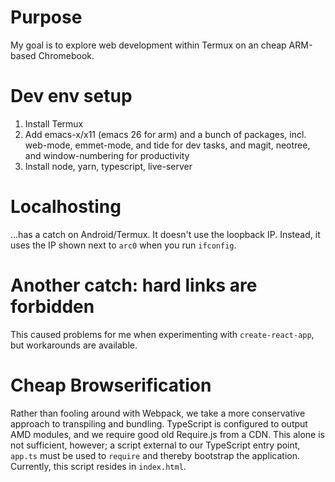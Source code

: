 # Purpose

My goal is to explore web development within Termux on an cheap ARM-based
Chromebook.

# Dev env setup

1. Install Termux
2. Add emacs-x/x11 (emacs 26 for arm) and a bunch of packages, incl.
web-mode, emmet-mode, and tide for dev tasks, and magit, neotree, and window-numbering for productivity
3. Install node, yarn, typescript, live-server

# Localhosting 

...has a catch on Android/Termux. It doesn't use the loopback IP. Instead,
it uses the IP shown next to `arc0` when you run `ifconfig`.

# Another catch: hard links are forbidden

This caused problems for me when experimenting with `create-react-app`, but workarounds are available.

# Cheap Browserification

Rather than fooling around with Webpack, we take a more conservative approach to
transpiling and bundling. TypeScript is configured to output AMD modules, and
we require good old Require.js from a CDN. This alone is not sufficient, however;
a script external to our TypeScript entry point, `app.ts` must be used to `require`
and thereby bootstrap the application. Currently, this script resides in `index.html`.